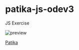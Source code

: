 # patika-js-odev3

JS Exercise

![preview](preview.gif)

[Patika](https://academy.patika.dev/@sagir)
